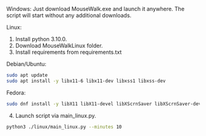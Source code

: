 Windows:
Just download MouseWalk.exe and launch it anywhere. The script will start without any additional downloads.

Linux:
1. Install python 3.10.0.
2. Download MouseWalkLinux folder.
3. Install requirements from requirements.txt

Debian/Ubuntu:
```bash
sudo apt update
sudo apt install -y libx11-6 libx11-dev libxss1 libxss-dev
```
Fedora:
```bash
sudo dnf install -y libX11 libX11-devel libXScrnSaver libXScrnSaver-devel
```

4. Launch script via main_linux.py.
```bash
python3 ./linux/main_linux.py --minutes 10
```
